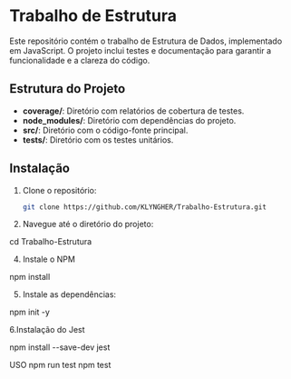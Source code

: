 # Trabalho de Estrutura

Este repositório contém o trabalho de Estrutura de Dados, implementado em JavaScript. O projeto inclui testes e documentação para garantir a funcionalidade e a clareza do código.

## Estrutura do Projeto

- **coverage/**: Diretório com relatórios de cobertura de testes.
- **node_modules/**: Diretório com dependências do projeto.
- **src/**: Diretório com o código-fonte principal.
- **tests/**: Diretório com os testes unitários.

## Instalação

1. Clone o repositório:
   ```sh
   git clone https://github.com/KLYNGHER/Trabalho-Estrutura.git

2. Navegue até o diretório do projeto:

cd Trabalho-Estrutura

4. Instale o NPM
   
npm install

5. Instale as dependências:

npm init -y

6.Instalação do Jest

npm install --save-dev jest

USO
npm run test
npm test
